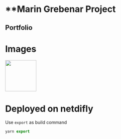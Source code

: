 # **Marin Grebenar Project

## Portfolio

# Images



<img src="https://pbs.twimg.com/profile_images/664169149002874880/z1fmxo00_400x400.jpg" width="100" height="100">


# Deployed on netdifly


Use `export` as build command

```js
yarn export
```
